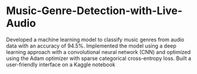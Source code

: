 # Music-Genre-Detection-with-Live-Audio
Developed a machine learning model to classify music genres from audio data with an accuracy of 94.5%. Implemented the model using a deep learning approach with a convolutional neural network (CNN) and optimized using the Adam optimizer with sparse categorical cross-entropy loss. Built a user-friendly interface on a Kaggle notebook
